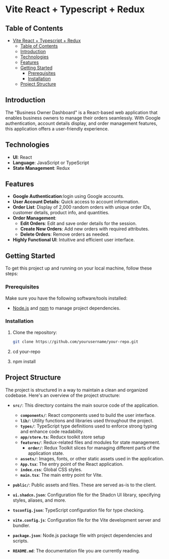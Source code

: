 
# Vite React + Typescript + Redux

## Table of Contents

- [Vite React + Typescript + Redux](#vite-react--typescript--redux)
  - [Table of Contents](#table-of-contents)
  - [Introduction](#introduction)
  - [Technologies](#technologies)
  - [Features](#features)
  - [Getting Started](#getting-started)
    - [Prerequisites](#prerequisites)
    - [Installation](#installation)
  - [Project Structure](#project-structure)


## Introduction

The "Business Owner Dashboard" is a React-based web application that enables business owners to manage their orders seamlessly. With Google authentication, account details display, and order management features, this application offers a user-friendly experience.

## Technologies

- **UI**: React
- **Language**: JavaScript or TypeScript
- **State Management**: Redux


## Features

- **Google Authentication**:login using Google accounts.
- **User Account Details**: Quick access to account information.
- **Order List**: Display of 2,000 random orders with unique order IDs, customer details, product info, and quantities.
- **Order Management**:
   - **Edit Orders**: Edit and save order details for the session.
   - **Create New Orders**: Add new orders with required attributes.
   - **Delete Orders**: Remove orders as needed.
- **Highly Functional UI**: Intuitive and efficient user interface.

## Getting Started
To get this project up and running on your local machine, follow these steps:

### Prerequisites

Make sure you have the following software/tools installed:

- [Node.js](https://nodejs.org/) and [npm](https://www.npmjs.com/) to manage project dependencies.

### Installation

1. Clone the repository:

   ```bash
   git clone https://github.com/yourusername/your-repo.git

2. cd your-repo
3. npm install


## Project Structure

The project is structured in a way to maintain a clean and organized codebase. Here's an overview of the project structure:

- **`src/`**: This directory contains the main source code of the application.
  - **`components/`**: React components used to build the user interface.
  - **`lib/`**: Utility functions and libraries used throughout the project.
  - **`types/`**: TypeScript type definitions used to enforce strong typing and enhance code readability.
  - **`app/store.ts`**: Reducx toolkit store setup
  - **`features/`**: Redux-related files and modules for state management.
    - **`order/`**: Redux Toolkit slices for managing different parts of the application state.
  - **`assets/`**: Images, fonts, or other static assets used in the application.
  - **`App.tsx`**: The entry point of the React application.
  - **`index.css`**: Global CSS styles.
  - **`main.tsx`**: The main entry point for Vite.

- **`public/`**: Public assets and files. These are served as-is to the client.

- **`ui.shadcn.json`**: Configuration file for the Shadcn UI library, specifying styles, aliases, and more.

- **`tsconfig.json`**: TypeScript configuration file for type checking.

- **`vite.config.js`**: Configuration file for the Vite development server and bundler.

- **`package.json`**: Node.js package file with project dependencies and scripts.

- **`README.md`**: The documentation file you are currently reading.

